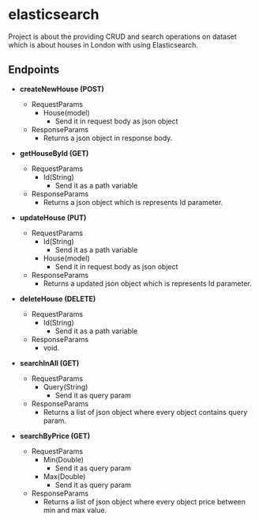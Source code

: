 # elasticsearch
  Project is about the providing CRUD and search operations on dataset which is about houses in London with using Elasticsearch.
 
## Endpoints
 
- **createNewHouse (POST)**
  - RequestParams
    - House(model)
      - Send it in request body as json object 
  - ResponseParams
    - Returns a json object in response body.

- **getHouseById (GET)**
  - RequestParams
    - Id(String)
      - Send it as a path variable 
  - ResponseParams
    - Returns a json object which is represents Id parameter.

- **updateHouse (PUT)**
  - RequestParams
    - Id(String)
      - Send it as a path variable 
    - House(model)
      - Send it in request body as json object 
  - ResponseParams
    - Returns a updated json object which is represents Id parameter.

- **deleteHouse (DELETE)**
  - RequestParams
    - Id(String)
      - Send it as a path variable 
  - ResponseParams
    - void.

- **searchInAll (GET)**
  - RequestParams
    - Query(String)
      - Send it as query param 
  - ResponseParams
    - Returns a list of json object where every object contains query param.

- **searchByPrice (GET)**
  - RequestParams
    - Min(Double)
      - Send it as query param 
    - Max(Double)
      - Send it as query param  
  - ResponseParams
    - Returns a list of json object where every object price between min and max value.
